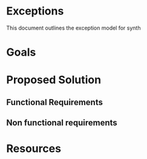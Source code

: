 # Exceptions
This document outlines the exception model for synth

# Goals

# Proposed Solution
## Functional Requirements
## Non functional requirements
# Resources
